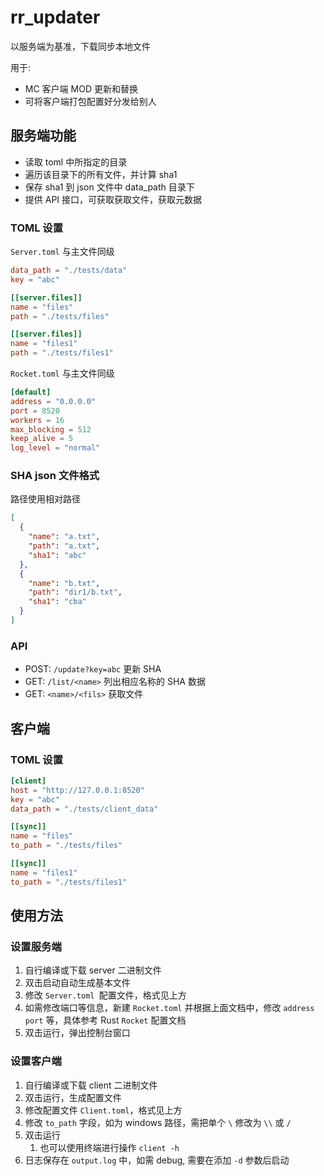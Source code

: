 # rr_updater

以服务端为基准，下载同步本地文件

用于:

- MC 客户端 MOD 更新和替换
- 可将客户端打包配置好分发给别人

## 服务端功能

- 读取 toml 中所指定的目录
- 遍历该目录下的所有文件，并计算 sha1
- 保存 sha1 到 json 文件中 data_path 目录下
- 提供 API 接口，可获取获取文件，获取元数据

### TOML 设置

`Server.toml` 与主文件同级

```toml
data_path = "./tests/data"
key = "abc"

[[server.files]]
name = "files"
path = "./tests/files"

[[server.files]]
name = "files1"
path = "./tests/files1"
```

`Rocket.toml` 与主文件同级

```toml
[default]
address = "0.0.0.0"
port = 8520
workers = 16
max_blocking = 512
keep_alive = 5
log_level = "normal"
```

### SHA json 文件格式

路径使用相对路径

```json
[
  {
    "name": "a.txt",
    "path": "a.txt",
    "sha1": "abc"
  },
  {
    "name": "b.txt",
    "path": "dir1/b.txt",
    "sha1": "cba"
  }
]
```

### API

- POST: `/update?key=abc` 更新 SHA
- GET: `/list/<name>` 列出相应名称的 SHA 数据
- GET: `<name>/<fils>` 获取文件

## 客户端

### TOML 设置

```toml
[client]
host = "http://127.0.0.1:8520"
key = "abc"
data_path = "./tests/client_data"

[[sync]]
name = "files"
to_path = "./tests/files"

[[sync]]
name = "files1"
to_path = "./tests/files1"
```

## 使用方法

### 设置服务端

1. 自行编译或下载 server 二进制文件
2. 双击启动自动生成基本文件
3. 修改 `Server.toml `配置文件，格式见上方
4. 如需修改端口等信息，新建 `Rocket.toml` 并根据上面文档中，修改 `address` `port` 等，具体参考 Rust `Rocket` 配置文档
5. 双击运行，弹出控制台窗口

### 设置客户端

1. 自行编译或下载 client 二进制文件
2. 双击运行，生成配置文件
3. 修改配置文件 `Client.toml`，格式见上方
4. 修改 `to_path` 字段，如为 windows 路径，需把单个 `\` 修改为 `\\` 或 `/`
5. 双击运行
   1. 也可以使用终端进行操作 `client -h`
6. 日志保存在 `output.log` 中，如需 debug, 需要在添加 `-d` 参数后启动
